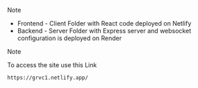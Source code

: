 > [!NOTE]
> - Frontend - Client Folder with React code deployed on Netlify
> - Backend - Server Folder with Express server and websocket configuration is deployed on Render

>[!NOTE]
>To access the site use this Link  
 ```bash
https://grvc1.netlify.app/
```
